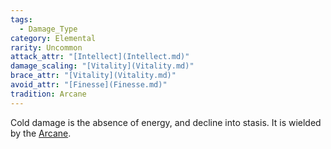 ```yaml
---  
tags:  
  - Damage_Type  
category: Elemental  
rarity: Uncommon  
attack_attr: "[Intellect](Intellect.md)"  
damage_scaling: "[Vitality](Vitality.md)"  
brace_attr: "[Vitality](Vitality.md)"  
avoid_attr: "[Finesse](Finesse.md)"  
tradition: Arcane  
---  
```

Cold damage is the absence of energy, and decline into stasis. It is wielded by the [Arcane](./Arcane.md).